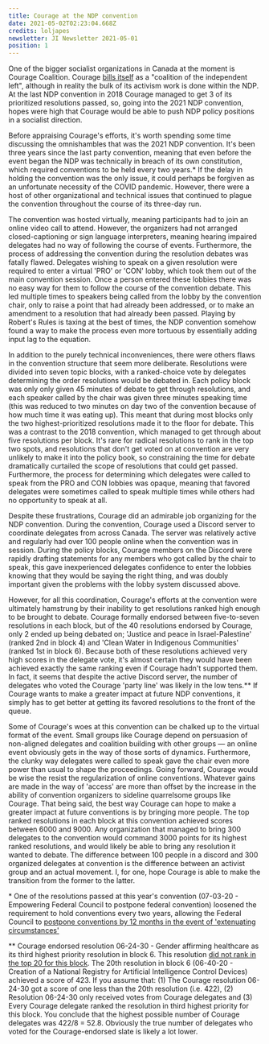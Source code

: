 ```yaml
---
title: Courage at the NDP convention
date: 2021-05-02T02:23:04.668Z
credits: loljapes
newsletter: JI Newsletter 2021-05-01
position: 1
---
```

One of the bigger socialist organizations in Canada at the moment is Courage Coalition. Courage [bills itself](http://www.couragecoalition.ca/about/) as a "coalition of the independent left", although in reality the bulk of its activism work is done within the NDP. At the last NDP convention in 2018 Courage managed to get 3 of its prioritized resolutions passed, so, going into the 2021 NDP convention, hopes were high that Courage would be able to push NDP policy positions in a socialist direction. 

Before appraising Courage's efforts, it's worth spending some time discussing the omnishambles that was the 2021 NDP convention. It's been three years since the last party convention, meaning that even before the event began the NDP was technically in breach of its own constitution, which required conventions to be held every two years.* If the delay in holding the convention was the only issue, it could perhaps be forgiven as an unfortunate necessity of the COVID pandemic. However, there were a host of other organizational and technical issues that continued to plague the convention throughout the course of its three-day run. 

The convention was hosted virtually, meaning participants had to join an online video call to attend. However, the organizers had not arranged closed-captioning or sign language interpreters, meaning hearing impaired delegates had no way of following the course of events. Furthermore, the process of addressing the convention during the resolution debates was fatally flawed. Delegates wishing to speak on a given resolution were required to enter a virtual 'PRO' or 'CON' lobby, which took them out of the main convention session. Once a person entered these lobbies there was no easy way for them to follow the course of the convention debate. This led multiple times to speakers being called from the lobby by the convention chair, only to raise a point that had already been addressed, or to make an amendment to a resolution that had already been passed. Playing by Robert's Rules is taxing at the best of times, the NDP convention somehow found a way to make the process even more tortuous by essentially adding input lag to the equation.

In addition to the purely technical inconveniences, there were others flaws in the convention structure that seem more deliberate. Resolutions were divided into seven topic blocks, with a ranked-choice vote by delegates determining the order resolutions would be debated in. Each policy block was only only given 45 minutes of debate to get through resolutions, and each speaker called by the chair was given three minutes speaking time (this was reduced to two minutes on day two of the convention because of how much time it was eating up). This meant that during most blocks only the two highest-prioritized resolutions made it to the floor for debate. This was a contrast to the 2018 convention, which managed to get through about five resolutions per block. It's rare for radical resolutions to rank in the top two spots, and resolutions that don't get voted on at convention are very unlikely to make it into the policy book, so constraining the time for debate dramatically curtailed the scope of resolutions that could get passed. Furthermore, the process for determining which delegates were called to speak from the PRO and CON lobbies was opaque, meaning that favored delegates were sometimes called to speak multiple times while others had no opportunity to speak at all.   

Despite these frustrations, Courage did an admirable job organizing for the NDP convention. During the convention, Courage used a Discord server to coordinate delegates from across Canada. The server was relatively active and regularly had over 100 people online when the convention was in session. During the policy blocks, Courage members on the Discord were rapidly drafting statements for any members who got called by the chair to speak, this gave inexperienced delegates confidence to enter the lobbies knowing that they would be saying the right thing, and was doubly important given the problems with the lobby system discussed above. 

However, for all this coordination, Courage's efforts at the convention were ultimately hamstrung by their inability to get resolutions ranked high enough to be brought to debate. Courage formally endorsed between five-to-seven resolutions in each block, but of the 40 resolutions endorsed by Courage, only 2 ended up being debated on; 'Justice and peace in Israel-Palestine' (ranked 2nd in block 4) and 'Clean Water in Indigenous Communities' (ranked 1st in block 6). Because both of these resolutions achieved very high scores in the delegate vote, it's almost certain they would have been achieved exactly the same ranking even if Courage hadn't supported them. In fact, it seems that despite the active Discord server, the number of delegates who voted the Courage 'party line' was likely in the low tens.\*\* If Courage wants to make a greater impact at future NDP conventions, it simply has to get better at getting its favored resolutions to the front of the queue. 

Some of Courage's woes at this convention can be chalked up to the virtual format of the event. Small groups like Courage depend on persuasion of non-aligned delegates and coalition building with other groups — an online event obviously gets in the way of those sorts of dynamics. Furthermore, the clunky way delegates were called to speak gave the chair even more power than usual to shape the proceedings. Going forward, Courage would be wise the resist the regularization of online conventions. Whatever gains are made in the way of 'access' are more than offset by the increase in the ability of convention organizers to sideline quarrelsome groups like Courage. That being said, the best way Courage can hope to make a greater impact at future conventions is by bringing more people. The top ranked resolutions in each block at this convention achieved scores between 6000 and 9000. Any organization that managed to bring 300 delegates to the convention would command 3000 points for its highest ranked resolutions, and would likely be able to bring any resolution it wanted to debate. The difference between 100 people in a discord and 300 organized delegates at convention is the difference between an activist group and an actual movement. I, for one, hope Courage is able to make the transition from the former to the latter. 

\* One of the resolutions passed at this year's convention (07-03-20 - Empowering Federal Council to postpone federal convention) loosened the requirement to hold conventions every two years, allowing the Federal Council to [postpone conventions by 12 months in the event of 'extenuating circumstances'](https://www.scribd.com/document/501797846/2021-NDP-Convention-Resolutions-20210406EN)

\*\* Courage endorsed resolution 06-24-30 - Gender affirming healthcare as its third highest priority resolution in block 6. This resolution [did not rank in the top 20 for this block](https://www.scribd.com/document/502204765/NDP-2021-Priority-Resolutions). The 20th resolution in block 6 (06-40-20 - Creation of a National Registry for Artificial Intelligence Control Devices) achieved a score of 423. If you assume that: (1) The Courage resolution 06-24-30 got a score of one less than the 20th resolution (i.e. 422), (2) Resolution 06-24-30 only received votes from Courage delegates and (3) Every Courage delegate ranked the resolution in third highest priority for this block. You conclude that the highest possible number of Courage delegates was 422/8 = 52.8. Obviously the true number of delegates who voted for the Courage-endorsed slate is likely a lot lower.
